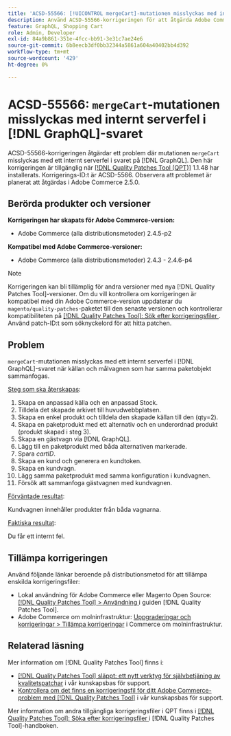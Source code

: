 ```yaml
---
title: 'ACSD-55566: [!UICONTROL mergeCart]-mutationen misslyckas med internt serverfel i  [!DNL GraphQL] response'
description: Använd ACSD-55566-korrigeringen för att åtgärda Adobe Commerce-problemet där mutationen "mergeCart" misslyckas med ett internt serverfel i svaret från  [!DNL GraphQL]  när källan och målvagnen som har samma paketobjekt sammanfogas.
feature: GraphQL, Shopping Cart
role: Admin, Developer
exl-id: 84a9b861-351e-4fcc-bb91-3e31c7ae24e6
source-git-commit: 6b8eecb3df0bb32344a5861a604a40402bb4d392
workflow-type: tm+mt
source-wordcount: '429'
ht-degree: 0%

---
```


# ACSD-55566: `mergeCart`-mutationen misslyckas med internt serverfel i [!DNL GraphQL]-svaret

ACSD-55566-korrigeringen åtgärdar ett problem där mutationen `mergeCart` misslyckas med ett internt serverfel i svaret på [!DNL GraphQL]. Den här korrigeringen är tillgänglig när [[!DNL Quality Patches Tool (QPT)]](/help/announcements/adobe-commerce-announcements/magento-quality-patches-released-new-tool-to-self-serve-quality-patches.md) 1.1.48 har installerats. Korrigerings-ID:t är ACSD-5566. Observera att problemet är planerat att åtgärdas i Adobe Commerce 2.5.0.

## Berörda produkter och versioner

**Korrigeringen har skapats för Adobe Commerce-version:**

* Adobe Commerce (alla distributionsmetoder) 2.4.5-p2

**Kompatibel med Adobe Commerce-versioner:**

* Adobe Commerce (alla distributionsmetoder) 2.4.3 - 2.4.6-p4

>[!NOTE]
>
>Korrigeringen kan bli tillämplig för andra versioner med nya [!DNL Quality Patches Tool]-versioner. Om du vill kontrollera om korrigeringen är kompatibel med din Adobe Commerce-version uppdaterar du `magento/quality-patches`-paketet till den senaste versionen och kontrollerar kompatibiliteten på [[!DNL Quality Patches Tool]: Sök efter korrigeringsfiler ](https://experienceleague.adobe.com/tools/commerce-quality-patches/index.html). Använd patch-ID:t som söknyckelord för att hitta patchen.

## Problem

`mergeCart`-mutationen misslyckas med ett internt serverfel i [!DNL GraphQL]-svaret när källan och målvagnen som har samma paketobjekt sammanfogas.

<u>Steg som ska återskapas</u>:

1. Skapa en anpassad källa och en anpassad Stock.
1. Tilldela det skapade arkivet till huvudwebbplatsen.
1. Skapa en enkel produkt och tilldela den skapade källan till den (qty=2).
1. Skapa en paketprodukt med ett alternativ och en underordnad produkt (produkt skapad i steg 3).
1. Skapa en gästvagn via [!DNL GraphQL].
1. Lägg till en paketprodukt med båda alternativen markerade.
1. Spara *cartID*.
1. Skapa en kund och generera en kundtoken.
1. Skapa en kundvagn.
1. Lägg samma paketprodukt med samma konfiguration i kundvagnen.
1. Försök att sammanfoga gästvagnen med kundvagnen.

<u>Förväntade resultat</u>:

Kundvagnen innehåller produkter från båda vagnarna.

<u>Faktiska resultat</u>:

Du får ett internt fel.

## Tillämpa korrigeringen

Använd följande länkar beroende på distributionsmetod för att tillämpa enskilda korrigeringsfiler:

* Lokal användning för Adobe Commerce eller Magento Open Source: [[!DNL Quality Patches Tool] > Användning ](https://experienceleague.adobe.com/docs/commerce-operations/tools/quality-patches-tool/usage.html) i guiden [!DNL Quality Patches Tool].
* Adobe Commerce om molninfrastruktur: [Uppgraderingar och korrigeringar > Tillämpa korrigeringar](https://experienceleague.adobe.com/docs/commerce-cloud-service/user-guide/develop/upgrade/apply-patches.html) i Commerce om molninfrastruktur.

## Relaterad läsning

Mer information om [!DNL Quality Patches Tool] finns i:

* [[!DNL Quality Patches Tool] släppt: ett nytt verktyg för självbetjäning av kvalitetspatchar](/help/announcements/adobe-commerce-announcements/magento-quality-patches-released-new-tool-to-self-serve-quality-patches.md) i vår kunskapsbas för support.
* [Kontrollera om det finns en korrigeringsfil för ditt Adobe Commerce-problem med  [!DNL Quality Patches Tool]](/help/support-tools/patches-available-in-qpt-tool/check-patch-for-magento-issue-with-magento-quality-patches.md) i vår kunskapsbas för support.

Mer information om andra tillgängliga korrigeringsfiler i QPT finns i [[!DNL Quality Patches Tool]: Söka efter korrigeringsfiler ](https://experienceleague.adobe.com/tools/commerce-quality-patches/index.html) i [!DNL Quality Patches Tool]-handboken.
